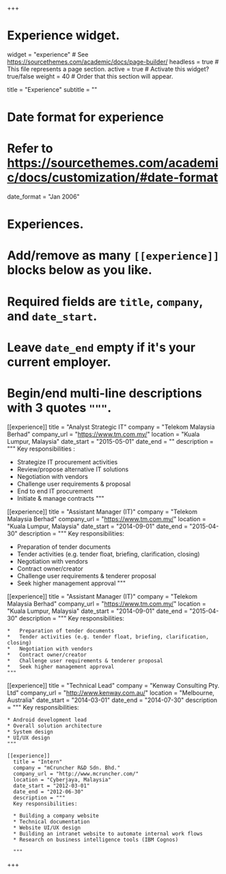 +++
# Experience widget.
widget = "experience"  # See https://sourcethemes.com/academic/docs/page-builder/
headless = true  # This file represents a page section.
active = true  # Activate this widget? true/false
weight = 40  # Order that this section will appear.

title = "Experience"
subtitle = ""

# Date format for experience
#   Refer to https://sourcethemes.com/academic/docs/customization/#date-format
date_format = "Jan 2006"

# Experiences.
#   Add/remove as many `[[experience]]` blocks below as you like.
#   Required fields are `title`, `company`, and `date_start`.
#   Leave `date_end` empty if it's your current employer.
#   Begin/end multi-line descriptions with 3 quotes `"""`.
[[experience]]
  title = "Analyst Strategic IT"
  company = "Telekom Malaysia Berhad"
  company_url = "https://www.tm.com.my/"
  location = "Kuala Lumpur, Malaysia"
  date_start = "2015-05-01"
  date_end = ""
  description = """
  Key responsibilities :

  *	Strategize IT procurement activities
  *	Review/propose alternative IT solutions
  *	Negotiation with vendors
  *	Challenge user requirements & proposal
  *	End to end IT procurement
  *	Initiate & manage contracts
  """

[[experience]]
  title = "Assistant Manager (IT)"
  company = "Telekom Malaysia Berhad"
  company_url = "https://www.tm.com.my/"
  location = "Kuala Lumpur, Malaysia"
  date_start = "2014-09-01"
  date_end = "2015-04-30"
  description = """
  Key responsibilities:

  *	Preparation of tender documents
  *	Tender activities (e.g. tender float, briefing, clarification, closing)
  *	Negotiation with vendors
  *	Contract owner/creator
  *	Challenge user requirements & tenderer proposal
  *	Seek higher management approval
  """

  [[experience]]
    title = "Assistant Manager (IT)"
    company = "Telekom Malaysia Berhad"
    company_url = "https://www.tm.com.my/"
    location = "Kuala Lumpur, Malaysia"
    date_start = "2014-09-01"
    date_end = "2015-04-30"
    description = """
    Key responsibilities:

    *	Preparation of tender documents
    *	Tender activities (e.g. tender float, briefing, clarification, closing)
    *	Negotiation with vendors
    *	Contract owner/creator
    *	Challenge user requirements & tenderer proposal
    *	Seek higher management approval
    """

  [[experience]]
    title = "Technical Lead"
    company = "Kenway Consulting Pty. Ltd"
    company_url = "http://www.kenway.com.au/"
    location = "Melbourne, Australia"
    date_start = "2014-03-01"
    date_end = "2014-07-30"
    description = """
    Key responsibilities:

    * Android development lead
    * Overall solution architecture
    * System design
    * UI/UX design
    """

    [[experience]]
      title = "Intern"
      company = "mCruncher R&D Sdn. Bhd."
      company_url = "http://www.mcruncher.com/"
      location = "Cyberjaya, Malaysia"
      date_start = "2012-03-01"
      date_end = "2012-06-30"
      description = """
      Key responsibilities:

      *	Building a company website
      * Technical documentation
      * Website UI/UX design
      * Building an intranet website to automate internal work flows
      * Research on business intelligence tools (IBM Cognos)

      """

+++
